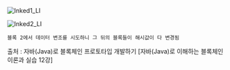 ![Inked1_LI](https://user-images.githubusercontent.com/73014464/148912130-6e38f92c-ba4b-44a1-8124-617d710fa46c.jpg)

![Inked2_LI](https://user-images.githubusercontent.com/73014464/148912134-5ad92aa9-030f-4847-b4ee-1748d51c10c1.jpg)

```
블록 2에서 데이터 변조를 시도하니 그 뒤의 블록들이 해시값이 다 변경됨
```





출처 : 자바(Java)로 블록체인 프로토타입 개발하기 [자바(Java)로 이해하는 블록체인 이론과 실습 12강]
